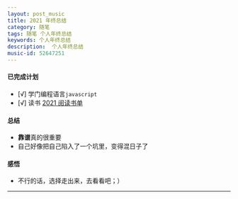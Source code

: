 ```yaml
---
layout: post_music  
title: 2021 年终总结
category: 随笔  
tags: 随笔 个人年终总结  	
keywords: 个人年终总结 
description:  个人年终总结 
music-id: 52647251
---
```


#### 已完成计划
  - [√] 学门编程语言`javascript`
  - [√] 读书 [2021 阅读书单](/2020/12/31/Book-List-2021.html)

#### 总结

  - **靠谱**真的很重要
  - 自己好像把自己陷入了一个坑里，变得混日子了




#### 感悟
  - 不行的话，选择走出来，去看看吧；）


---
